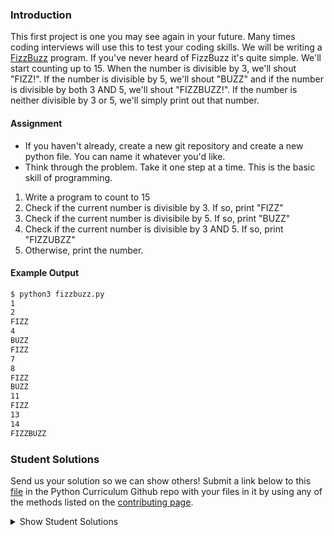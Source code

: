 ### Introduction

This first project is one you may see again in your future. Many times coding interviews will use this to test your coding skills.  We will be writing a [FizzBuzz](https://en.wikipedia.org/wiki/Fizz_buzz) program. If you've never heard of FizzBuzz it's quite simple. We'll start counting up to 15. When the number is divisible by 3, we'll shout "FIZZ!". If the number is divisible by 5, we'll shout "BUZZ" and if the number is divisible by both 3 AND 5, we'll shout "FIZZBUZZ!". If the number is neither divisible by 3 or 5, we'll simply print out that number.

#### Assignment

<div class="lesson-content__panel" markdown="1">

* If you haven't already, create a new git repository and create a new python file. You can name it whatever you'd like.
* Think through the problem. Take it one step at a time. This is the basic skill of programming.

1. Write a program to count to 15
2. Check if the current number is divisible by 3. If so, print "FIZZ"
3. Check if the current number is divisibile by 5. If so, print "BUZZ"
4. Check if the current number is divisible by 3 AND 5. If so, print "FIZZUBZZ"
5. Otherwise, print the number.

</div>

#### Example Output

~~~bash
$ python3 fizzbuzz.py 
1
2
FIZZ
4
BUZZ
FIZZ
7
8
FIZZ
BUZZ
11
FIZZ
13
14
FIZZBUZZ
~~~


### Student Solutions

Send us your solution so we can show others! Submit a link below to this [file](https://github.com/TheOdinProject/curriculum/blob/master/python/02_python_basics/project_fizzbuzz.md) in the Python Curriculum Github repo with your files in it by using any of the methods listed on the [contributing page](http://github.com/TheOdinProject/curriculum/blob/master/contributing.md).

<details markdown="block">
  <summary>Show Student Solutions</summary>
   
- Add your solution below this line!

- [Andy Duss's Solution](https://github.com/mindovermiles262/fizzbuzz/blob/master/fizzbuzz.py)

</details>